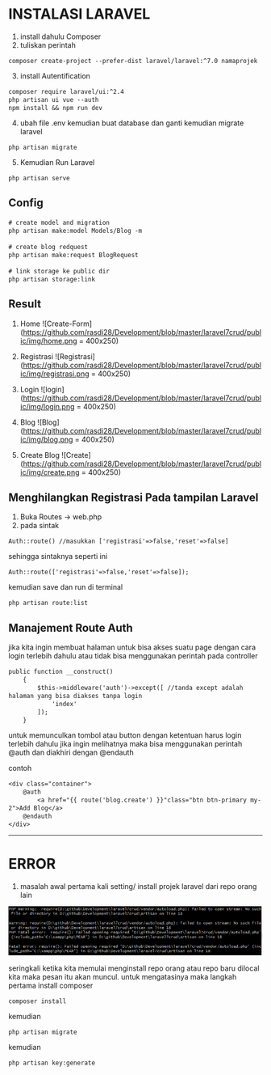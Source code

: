 # INSTALASI LARAVEL
1. install dahulu Composer
2.  tuliskan perintah 
```
composer create-project --prefer-dist laravel/laravel:^7.0 namaprojek
```
3. install Autentification
```
composer require laravel/ui:^2.4
php artisan ui vue --auth
npm install && npm run dev

```
4. ubah file .env kemudian buat database dan ganti kemudian migrate laravel
```
php artisan migrate
```
5. Kemudian Run Laravel
```
php artisan serve 
```

## Config
```
# create model and migration
php artisan make:model Models/Blog -m

# create blog redquest
php artisan make:request BlogRequest

# link storage ke public dir
php artisan storage:link

```

## Result
1. Home
![Create-Form](https://github.com/rasdi28/Development/blob/master/laravel7crud/public/img/home.png = 400x250)


2. Registrasi
![Registrasi](https://github.com/rasdi28/Development/blob/master/laravel7crud/public/img/registrasi.png = 400x250)

3. Login
![login](https://github.com/rasdi28/Development/blob/master/laravel7crud/public/img/login.png = 400x250)

4. Blog
![Blog](https://github.com/rasdi28/Development/blob/master/laravel7crud/public/img/blog.png = 400x250)

5. Create Blog
![Create](https://github.com/rasdi28/Development/blob/master/laravel7crud/public/img/create.png = 400x250)

## Menghilangkan Registrasi Pada tampilan Laravel
1. Buka Routes -> web.php
2. pada sintak 
```
Auth::route() //masukkan ['registrasi'=>false,'reset'=>false]
```
sehingga sintaknya seperti ini 
```
Auth::route(['registrasi'=>false,'reset'=>false]);
```
kemudian save dan run di terminal

```
php artisan route:list
```

## Manajement Route Auth

jika kita ingin membuat halaman untuk bisa akses suatu page dengan cara login terlebih dahulu atau tidak bisa menggunakan perintah pada controller

```
public function __construct()
    {
        $this->middleware('auth')->except([ //tanda except adalah halaman yang bisa diakses tanpa login
            'index'
        ]);
    }

```

untuk memunculkan tombol atau button dengan ketentuan harus login terlebih dahulu jika ingin melihatnya maka bisa menggunakan perintah @auth dan diakhiri dengan @endauth

contoh

```
<div class="container">
    @auth 
        <a href="{{ route('blog.create') }}"class="btn btn-primary my-2">Add Blog</a>
    @endauth
</div>

```



___
# ERROR


1. masalah awal pertama kali setting/ install projek laravel dari repo orang lain

![error](https://github.com/rasdi28/Development/blob/master/Documentation/img/img1.PNG)

seringkali ketika kita memulai menginstall repo orang atau repo baru dilocal kita maka pesan itu akan muncul. untuk mengatasinya maka langkah pertama install composer
```
composer install
```
kemudian

```
php artisan migrate

```

kemudian
```
php artisan key:generate
```